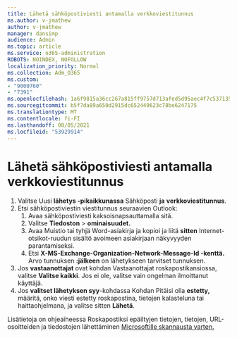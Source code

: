 ```yaml
---
title: Lähetä sähköpostiviesti antamalla verkkoviestitunnus
ms.author: v-jmathew
author: v-jmathew
manager: dansimp
audience: Admin
ms.topic: article
ms.service: o365-administration
ROBOTS: NOINDEX, NOFOLLOW
localization_priority: Normal
ms.collection: Adm_O365
ms.custom:
- "9000760"
- "7391"
ms.openlocfilehash: 1a6f9815a36cc267a815ff9757d713afed5d95aec4f7c537135c88cadf26cc51
ms.sourcegitcommit: b5f7da89a650d2915dc652449623c78be6247175
ms.translationtype: MT
ms.contentlocale: fi-FI
ms.lasthandoff: 08/05/2021
ms.locfileid: "53929914"
---
```

# <a name="submit-an-email-message-by-providing-the-network-message-id"></a>Lähetä sähköpostiviesti antamalla verkkoviestitunnus

1. Valitse Uusi **lähetys -pikaikkunassa** Sähköposti **ja** **verkkoviestitunnus**.
2. Etsi sähköpostiviestin viestitunnus seuraavien Outlook:
    1. Avaa sähköpostiviesti kaksoisnapsauttamalla sitä.
    1. Valitse **Tiedoston**  >  **ominaisuudet.**
    1. Avaa Muistio tai tyhjä Word-asiakirja ja kopioi ja liitä **sitten** Internet-otsikot-ruudun sisältö avoimeen asiakirjaan näkyvyyden parantamiseksi.
    1. Etsi **X-MS-Exchange-Organization-Network-Message-Id -kenttä.** Arvo tunnuksen **:jälkeen** on lähetykseen tarvitset tunnuksen.
3. Jos **vastaanottajat** ovat kohdan Vastaanottajat roskapostikansiossa, valitse **Valitse kaikki**. Jos ei ole, valitse vain ongelman ilmoittanut käyttäjä.
4. Jos **valitset lähetyksen syy**-kohdassa Kohdan Pitäisi olla **estetty,** määritä, onko viesti estetty roskapostina, tietojen kalasteluna tai haittaohjelmana, ja valitse sitten **Lähetä**.

Lisätietoja on ohjeaiheessa Roskapostiksi epäiltyjen tietojen, tietojen, URL-osoitteiden ja tiedostojen lähettäminen [Microsoftille skannausta varten.](https://go.microsoft.com/fwlink/?linkid=2101479)
